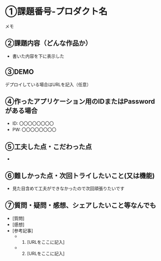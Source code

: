 # ①課題番号-プロダクト名

メモ

## ②課題内容（どんな作品か）

- 書いた内容を下に表示した

## ③DEMO

デプロイしている場合はURLを記入（任意）

## ④作ったアプリケーション用のIDまたはPasswordがある場合

- ID: 〇〇〇〇〇〇〇〇
- PW: 〇〇〇〇〇〇〇〇

## ⑤工夫した点・こだわった点

- 

## ⑥難しかった点・次回トライしたいこと(又は機能)

- 見た目含めて工夫ができなかったので次回頑張りたいです

## ⑦質問・疑問・感想、シェアしたいこと等なんでも

- [質問]
- [感想]
- [参考記事]
  - 1. [URLをここに記入]
  - 2. [URLをここに記入]
